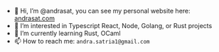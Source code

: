 - 👋 Hi, I’m @andrasat, you can see my personal website here: [andrasat.com](https://andrasat.com)
- 👀 I’m interested in Typescript React, Node, Golang, or Rust projects
- 🌱 I’m currently learning Rust, OCaml
- 📫 How to reach me: `andra.satria1@gmail.com`

<!---
andrasat/andrasat is a ✨ special ✨ repository because its `README.md` (this file) appears on your GitHub profile.
You can click the Preview link to take a look at your changes.
--->
